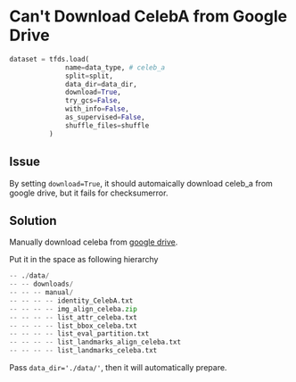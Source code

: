 # Can't Download CelebA from Google Drive

```python
dataset = tfds.load(
              name=data_type, # celeb_a
              split=split, 
              data_dir=data_dir, 
              download=True,
              try_gcs=False, 
              with_info=False, 
              as_supervised=False, 
              shuffle_files=shuffle
          )
```

## Issue

By setting `download=True`, it should automaically download celeb_a from google drive, but it fails for checksumerror.

## Solution

Manually download celeba from [google drive](https://drive.google.com/drive/folders/0B7EVK8r0v71pOC0wOVZlQnFfaGs?resourcekey=0-pEjrQoTrlbjZJO2UL8K_WQ).

Put it in the space as following hierarchy

```python
-- ./data/
-- -- downloads/
-- -- -- manual/
-- -- -- -- identity_CelebA.txt
-- -- -- -- img_align_celeba.zip
-- -- -- -- list_attr_celeba.txt
-- -- -- -- list_bbox_celeba.txt
-- -- -- -- list_eval_partition.txt
-- -- -- -- list_landmarks_align_celeba.txt
-- -- -- -- list_landmarks_celeba.txt
```

Pass `data_dir='./data/'`, then it will automatically prepare.